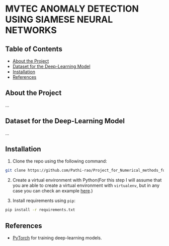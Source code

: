 # MVTEC ANOMALY DETECTION USING SIAMESE NEURAL NETWORKS

<!-- TABLE OF CONTENTS -->
## Table of Contents
  - [About the Project](#about-the-project)
  - [Dataset for the Deep-Learning Model](#dataset-for-the-deep-learning-model)
  - [Installation](#installation)
  - [References](#references)

## About the Project
...



## Dataset for the Deep-Learning Model
...


## Installation

1. Clone the repo using the following command:
```bash
git clone https://github.com/Pathi-rao/Project_for_Numerical_methods_for_algorithmic_systems_and_NeuralNetworks 
```
2. Create a virtual environment with Python(For this step I will assume that you are able to create a virtual environment with `virtualenv`, but in any case you can check an example [here](https://realpython.com/python-virtual-environments-a-primer/).)

3. Install requirements using `pip`:
```bash
pip install -r requirements.txt
```

## References

* [PyTorch](https://github.com/pytorch/pytorch) for training deep-learning models.

